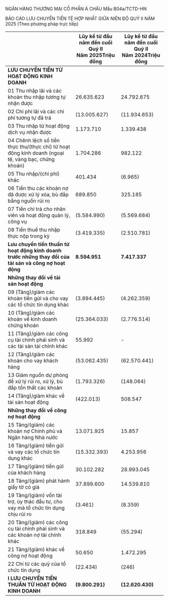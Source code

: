 


NGÂN HÀNG THƯƠNG MẠI CỔ PHẦN Á CHÂU
Mẫu B04a/TCTD-HN

BÁO CÁO LƯU CHUYỂN TIỀN TỆ HỢP NHẤT GIỮA NIÊN ĐỘ
QUÝ II NĂM 2025
(Theo phương pháp trực tiếp)

|                                                                                                         | Lũy kế từ đầu năm đến cuối Quý II<br/>Năm 2025Triệu đồng | Lũy kế từ đầu năm đến cuối Quý II<br/>Năm 2024Triệu đồng |
| ------------------------------------------------------------------------------------------------------- | -------------------------------------------------------- | -------------------------------------------------------- |
| **LƯU CHUYỂN TIỀN TỪ HOẠT ĐỘNG KINH DOANH**                                                             |                                                          |                                                          |
| 01 Thu nhập lãi và các khoản thu nhập tương tự nhận được                                                | 26.635.623                                               | 24.792.675                                               |
| 02 Chi phí lãi và các chi phí tương tự đã trả                                                           | (13.005.627)                                             | (11.934.653)                                             |
| 03 Thu nhập từ hoạt động dịch vụ nhận được                                                              | 1.173.710                                                | 1.339.438                                                |
| 04 Chênh lệch số tiền thực thu/(thực chi) từ hoạt động kinh doanh (ngoại tệ, vàng bạc, chứng khoán)     | 1.704.286                                                | 982.122                                                  |
| 05 Thu nhập/(chi phí) khác                                                                              | 401.434                                                  | (6.965)                                                  |
| 06 Tiền thu các khoản nợ đã được xử lý xóa, bù đắp bằng nguồn rủi ro                                    | 689.850                                                  | 325.185                                                  |
| 07 Tiền chi trả cho nhân viên và hoạt động quản lý, công vụ                                             | (5.584.990)                                              | (5.569.684)                                              |
| 08 Tiền thuế thu nhập thực nộp trong kỳ                                                                 | (3.419.335)                                              | (2.510.781)                                              |
| **Lưu chuyển tiền thuần từ hoạt động kinh doanh trước những thay đổi của tài sản và công nợ hoạt động** | **8.594.951**                                            | **7.417.337**                                            |
| **Những thay đổi về tài sản hoạt động**                                                                 |                                                          |                                                          |
| 09 (Tăng)/giảm các khoản tiền gửi và cho vay các tổ chức tín dụng khác                                  | (3.894.445)                                              | (4.262.359)                                              |
| 10 (Tăng)/giảm các khoản về kinh doanh chứng khoán                                                      | (25.364.033)                                             | (2.776.514)                                              |
| 11 (Tăng)/giảm các công cụ tài chính phái sinh và các tài sản tài chính khác                            | 55.992                                                   | -                                                        |
| 12 (Tăng)/giảm các khoản cho vay khách hàng                                                             | (53.062.435)                                             | (62.570.441)                                             |
| 13 Giảm nguồn dự phòng để xử lý rủi ro, xử lý, bù đắp tổn thất các khoản                                | (1.793.326)                                              | (148.064)                                                |
| 14 (Tăng)/giảm khác về tài sản hoạt động                                                                | (422.013)                                                | 508.547                                                  |
| **Những thay đổi về công nợ hoạt động**                                                                 |                                                          |                                                          |
| 15 Tăng/(giảm) các khoản nợ Chính phủ và Ngân hàng Nhà nước                                             | 13.071.925                                               | 15.857                                                   |
| 16 Tăng/(giảm) tiền gửi và vay các tổ chức tín dụng khác                                                | (15.332.393)                                             | 4.253.956                                                |
| 17 Tăng/(giảm) tiền gửi của khách hàng                                                                  | 30.102.282                                               | 28.993.045                                               |
| 18 Tăng/(giảm) phát hành giấy tờ có giá                                                                 | 37.899.600                                               | 14.539.810                                               |
| 19 Tăng/(giảm) vốn tài trợ, ủy thác đầu tư, cho vay mà tổ chức tín dụng chịu rủi ro                     | (3.461)                                                  | (8.359)                                                  |
| 20 Tăng/(giảm) các công cụ tài chính phái sinh và các khoản nợ tài chính khác                           | 318.849                                                  | (55.294)                                                 |
| 21 Tăng/(giảm) khác về công nợ hoạt động                                                                | 50.650                                                   | 1.472.295                                                |
| 22 Chi từ các quỹ của tổ chức tín dụng                                                                  | (22.434)                                                 | (246)                                                    |
| **I LƯU CHUYỂN TIỀN THUẦN TỪ HOẠT ĐỘNG KINH DOANH**                                                     | **(9.800.291)**                                          | **(12.620.430)**                                         |



